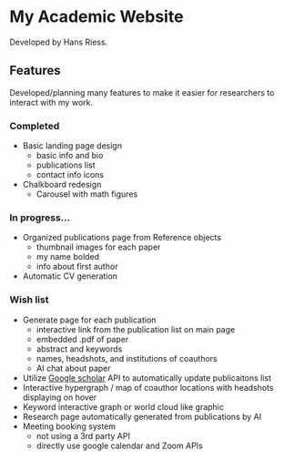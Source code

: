 # My Academic Website
Developed by Hans Riess.

## Features
Developed/planning many features to make it easier for researchers to interact with my work.

### Completed
* Basic landing page design
  * basic info and bio
  * publications list
  * contact info icons
* Chalkboard redesign
  * Carousel with math figures

### In progress...
* Organized publications page from Reference objects
  * thumbnail images for each paper
  * my name bolded
  * info about first author 
* Automatic CV generation

### Wish list 
* Generate page for each publication
  * interactive link from the publication list on main page
  * embedded .pdf of paper
  * abstract and keywords
  * names, headshots, and institutions of coauthors
  * AI chat about paper 
* Utilize [Google scholar](https://serpapi.com/google-scholar-api) API to automatically update publicaitons list
* Interactive hypergraph / map of coauthor locations with headshots displaying on hover
* Keyword interactive graph or world cloud like graphic
* Research page automatically generated from publications by AI
* Meeting booking system
  * not using a 3rd party API
  * directly use google calendar and Zoom APIs